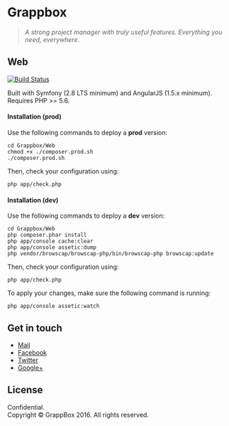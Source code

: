 # Grappbox

> *A strong project manager with truly useful features. Everything you need, everywhere.*

## Web
[![Build Status](https://travis-ci.com/grappbox/grappbox.svg?token=dspdMqgVdesbJX4HTxUY&branch=Web-prod)](https://travis-ci.com/grappbox/grappbox)

Built with Symfony (2.8 LTS minimum) and AngularJS (1.5.x minimum).<br>
Requires PHP >= 5.6.

#### Installation (prod)
Use the following commands to deploy a **prod** version:
```
cd Grappbox/Web
chmod +x ./composer.prod.sh
./composer.prod.sh
```
Then, check your configuration using:
```
php app/check.php
```

#### Installation (dev)
Use the following commands to deploy a **dev** version:
```
cd Grappbox/Web
php composer.phar install
php app/console cache:clear
php app/console assetic:dump
php vendor/browscap/browscap-php/bin/browscap-php browscap:update
```
Then, check your configuration using:
```
php app/check.php
```
To apply your changes, make sure the following command is running:
```
php app/console assetic:watch
```

## Get in touch

- [Mail]
- [Facebook]
- [Twitter]
- [Google+]

## License
Confidential.<br>
Copyright &copy; GrappBox 2016. All rights reserved.

   [Mail]: <mailto:grappbox@gmail.com>
   [Facebook]: <https://facebook.com/grappbox>
   [Twitter]: <https://twitter.com/grappbox>
   [Google+]: <https://plus.google.com/115657691021326143456>

